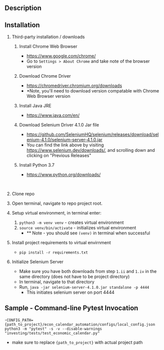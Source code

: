 ## Description

## Installation
1. Third-party installation / downloads
    1. Install Chrome Web Browser
        - https://www.google.com/chrome/
        - Go to ```Settings > About Chrome``` and take note of the browser version
    2. Download Chrome Driver
        - https://chromedriver.chromium.org/downloads
        - *Note, you'll need to download version compatable with Chrome Web Browser version
    3. Install Java JRE
        - https://www.java.com/en/
    4. Download Selenium Driver 4.1.0 Jar file
        - https://github.com/SeleniumHQ/selenium/releases/download/selenium-4.1.0/selenium-server-4.1.0.jar
        - You can find the link above by visiting https://www.selenium.dev/downloads/, and scrolling down and clicking on "Previous Releases"

    5. Install Python 3.7
        - https://www.python.org/downloads/
</br>

2. Clone repo
8. Open terminal, navigate to repo project root.

9. Setup virtual environment, in terminal enter:
    1. ```python3 -m venv venv``` - creates virtual environment 
    2. ```source venv/bin/activate``` - initializes virtual environment
       - ** Note - you should see ```(venv)``` in terminal when successful
10. Install project requirements to virtual envirnment
    - ```pip install -r requirements.txt```
  
11. Initialize Selenium Server
    - Make sure you have both downloads from step ```1.ii``` and ```1.iv``` in the same directory (does not have to be project directory)
    -  In terminal, navigate to that directory
    -  Run, ```java -jar selenium-server-4.1.0.jar standalone -p 4444```
        - This initiates selenium server on port 4444
   
  
## Sample - Command-line Pytest Invocation
-```CONFIG_PATH={path_to_project}/econ_calendar_automation/configs/local_config.json python3 -m "pytest" -s -v --disable-warnings "investing/tests/test_economic_calendar.py" ```
  - make sure to replace ```{path_to_project}``` with actual project path
    
